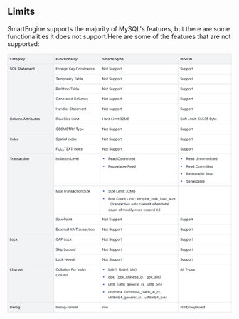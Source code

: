 <h2>Limits</h2>
SmartEngine supports the majority of MySQL's features, but there are some functionalities it does not support.Here are some of the features that are not supported:</br>

![limits](./image/smartengine_functionality_limits.png)
